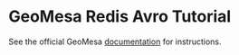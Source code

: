 GeoMesa Redis Avro Tutorial
===========================

See the official GeoMesa [documentation](http://www.geomesa.org/documentation/tutorials/geomesa-examples-avro.html) for instructions.
